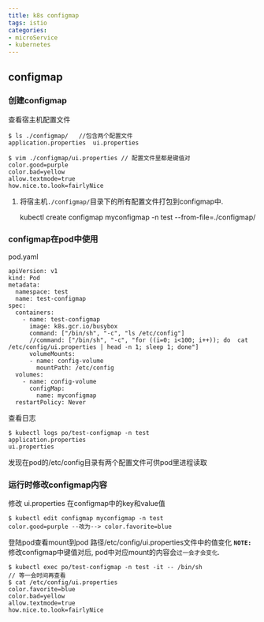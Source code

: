 ```yaml
---
title: k8s configmap
tags: istio
categories:
- microService
- kubernetes
---
```


## configmap

### 创建configmap
查看宿主机配置文件

	$ ls ./configmap/   //包含两个配置文件
	application.properties  ui.properties

	$ vim ./configmap/ui.properties // 配置文件里都是键值对
	color.good=purple
	color.bad=yellow
	allow.textmode=true
	how.nice.to.look=fairlyNice

1. 将宿主机`./configmap/`目录下的所有配置文件打包到configmap中.


	kubectl create configmap myconfigmap -n test --from-file=./configmap/

### configmap在pod中使用
pod.yaml

	apiVersion: v1
	kind: Pod
	metadata:
	  namespace: test
	  name: test-configmap
	spec:
	  containers:
	    - name: test-configmap
	      image: k8s.gcr.io/busybox
	      command: ["/bin/sh", "-c", "ls /etc/config"]
	      //command: ["/bin/sh", "-c", "for ((i=0; i<100; i++)); do  cat /etc/config/ui.properties | head -n 1; sleep 1; done"]
	      volumeMounts:
	      - name: config-volume
	        mountPath: /etc/config
	  volumes:
	    - name: config-volume
	      configMap:
	        name: myconfigmap
	  restartPolicy: Never
查看日志

	$ kubectl logs po/test-configmap -n test
	application.properties
	ui.properties
发现在pod的/etc/config目录有两个配置文件可供pod里进程读取

### 运行时修改configmap内容
修改 ui.properties 在configmap中的key和value值

	$ kubectl edit configmap myconfigmap -n test
	color.good=purple --改为--> color.favorite=blue
登陆pod查看mount到pod 路径/etc/config/ui.properties文件中的值变化
**`NOTE: `** 修改configmap中键值对后, pod中对应mount的内容会`过一会才会变化`.

	$ kubectl exec po/test-configmap -n test -it -- /bin/sh
	// 等一会时间再查看
	$ cat /etc/config/ui.properties
	color.favorite=blue
	color.bad=yellow
	allow.textmode=true
	how.nice.to.look=fairlyNice
